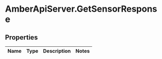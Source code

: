 # AmberApiServer.GetSensorResponse

## Properties
Name | Type | Description | Notes
------------ | ------------- | ------------- | -------------
